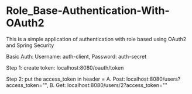 # Role_Base-Authentication-With-OAuth2

This is a simple application of authentication with role based using OAuth2 and Spring Security

Basic Auth: 
  Username: auth-client,
  Password: auth-secret

Step 1: create token: localhost:8080/oauth/token

Step 2: put the access_token in header =
  A. Post: localhost:8080/users?access_token="<token>",
  B. Get: localhost:8080/users/2?access_token="<token>"
 
